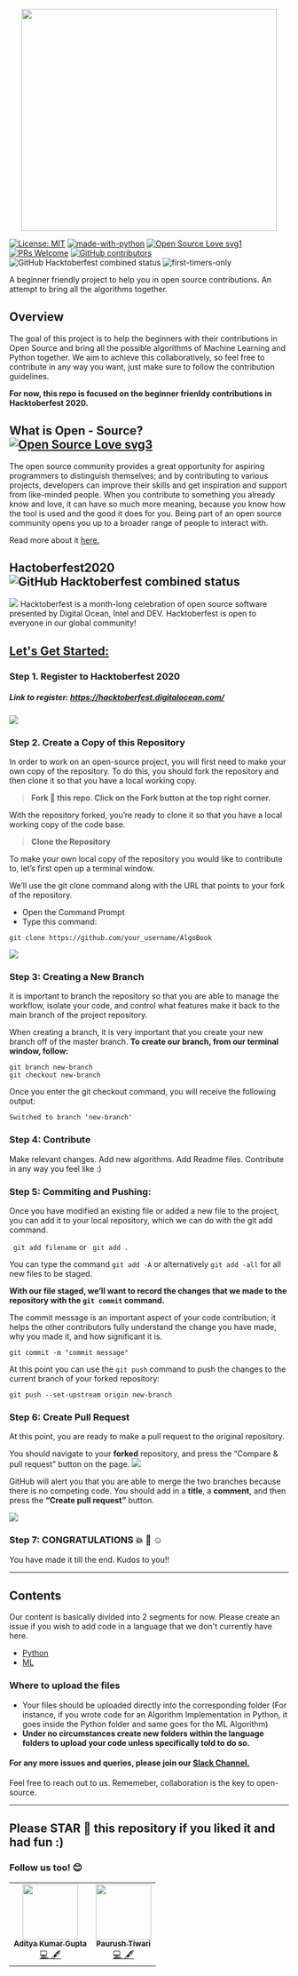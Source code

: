 <p align="center">
  <img width="460" height="400" src="https://github.com/geekquad/AlgoBook/blob/master/project/Readme_Images/icon.png">
  
  [![License: MIT](https://img.shields.io/badge/License-MIT-yellow.svg)](https://opensource.org/licenses/MIT) [![made-with-python](https://img.shields.io/badge/Made%20with-Python-1f425f.svg)](https://www.python.org/) [![Open Source Love svg1](https://badges.frapsoft.com/os/v1/open-source.svg?v=103)](https://github.com/ellerbrock/open-source-badges/) [![PRs Welcome](https://img.shields.io/badge/PRs-welcome-brightgreen.svg?style=flat-square)](http://makeapullrequest.com) [![GitHub contributors](https://img.shields.io/github/contributors/Naereen/StrapDown.js.svg)](https://GitHub.com/Naereen/StrapDown.js/graphs/contributors/) ![GitHub Hacktoberfest combined status](https://img.shields.io/github/hacktoberfest/2020/geekquad/AlgoBook) ![first-timers-only](https://img.shields.io/badge/first--timers--only-friendly-yellow.svg?style=flat)
</p>
A beginner friendly project to help you in open source contributions. An attempt to bring all the algorithms together.

## Overview

The goal of this project is to help the beginners with their contributions in Open Source and bring all the possible algorithms of Machine Learning and Python together. We aim to achieve this collaboratively, so feel free to contribute in any way you want, just make sure to follow the contribution guidelines.

**<p> For now, this repo is focused on the beginner frienldy contributions in Hacktoberfest 2020.</p>**

## What is Open - Source? [![Open Source Love svg3](https://badges.frapsoft.com/os/v3/open-source.svg?v=103)](https://github.com/ellerbrock/open-source-badges/)
The open source community provides a great opportunity for aspiring programmers to distinguish themselves; and by contributing to various projects, developers can improve their skills and get inspiration and support from like-minded people. When you contribute to something you already know and love, it can have so much more meaning, because you know how the tool is used and the good it does for you. Being part of an open source community opens you up to a broader range of people to interact with. 

Read more about it <a href="https://www.digitalocean.com/community/tutorial_series/an-introduction-to-open-source"> here. </a>

## Hactoberfest2020 <img alt="GitHub Hacktoberfest combined status" src="https://img.shields.io/github/hacktoberfest/2020/geekquad/AlgoBook">

<img src="https://github.com/geekquad/AlgoBook/blob/master/project/Readme_Images/header.png">
Hacktoberfest is a month-long celebration of open source software presented by Digital Ocean, Intel and DEV. Hacktoberfest is open to everyone in our global community!

## <u> Let's Get Started: </u>

### Step 1. Register to Hacktoberfest 2020
##### Link to register: https://hacktoberfest.digitalocean.com/

<img src="https://github.com/geekquad/AlgoBook/blob/master/project/Readme_Images/start.JPG">

### Step 2. Create a Copy of this Repository
In order to work on an open-source project, you will first need to make your own copy of the repository. To do this, you should fork the repository and then clone it so that you have a local working copy.

> **Fork :fork_and_knife: this repo. Click on the Fork button at the top right corner.**

With the repository forked, you’re ready to clone it so that you have a local working copy of the code base.

> **Clone the Repository**

To make your own local copy of the repository you would like to contribute to, let’s first open up a terminal window.

We’ll use the git clone command along with the URL that points to your fork of the repository.

* Open the Command Prompt
* Type this command:

```
git clone https://github.com/your_username/AlgoBook
```

<img src="https://github.com/geekquad/AlgoBook/blob/master/project/Readme_Images/clone_cmd.JPG">



### Step 3: Creating a New Branch
it is important to branch the repository so that you are able to manage the workflow, isolate your code, and control what features make it back to the main branch of the project repository.

When creating a branch, it is very important that you create your new branch off of the master branch. 
**To create our branch, from our terminal window, follow:**

```
git branch new-branch
git checkout new-branch
```
Once you enter the git checkout command, you will receive the following output:

```
Switched to branch 'new-branch'
```


### Step 4: Contribute
Make relevant changes. Add new algorithms. Add Readme files. Contribute in any way you feel like :)

### Step 5: Commiting and Pushing:
Once you have modified an existing file or added a new file to the project, you can add it to your local repository, which we can do with the git add command.

``` git add filename``` or ``` git add .``` 

You can type the command ```git add -A``` or alternatively ```git add -all``` for all new files to be staged.


**With our file staged, we’ll want to record the changes that we made to the repository with the ```git commit``` command.**
<p> The commit message is an important aspect of your code contribution; it helps the other contributors fully understand the change you have made, why you made it, and how significant it is.  </p>
 
 ```
 git commit -m "commit message"
 ```
 
 
 At this point you can use the ```git push``` command to push the changes to the current branch of your forked repository:
 ```
 git push --set-upstream origin new-branch
 ```
 
### Step 6: Create Pull Request
At this point, you are ready to make a pull request to the original repository.

You should navigate to your **forked** repository, and press the “Compare & pull request” button on the page. 
<img src="https://github.com/geekquad/AlgoBook/blob/master/project/Readme_Images/pr.JPG">

GitHub will alert you that you are able to merge the two branches because there is no competing code. You should add in a **title**, a **comment**, and then press the **“Create pull request”** button.

<img src="https://github.com/geekquad/AlgoBook/blob/master/project/Readme_Images/create%20pr.JPG">

### Step 7: CONGRATULATIONS :boom: :clap: :relaxed:
You have made it till the end. Kudos to you!!

<hr> </hr>

## Contents

Our content is basically divided into 2 segments for now. Please create an issue if you wish to add code in a language that we don't currently have here. 

* <a href="https://github.com/geekquad/AlgoBook/tree/master/python"> Python</a>
* <a href="https://github.com/geekquad/AlgoBook/tree/master/ml"> ML</a>
 
### Where to upload the files

* Your files should be uploaded directly into the corresponding folder (For instance, if you wrote code for an Algorithm Implementation in Python, it goes inside the Python folder and same goes for the ML Algorithm)
* **Under no circumstances create new folders within the language folders to upload your code unless specifically told to do so.**

#### For any more issues and queries, please join our <a href="https://join.slack.com/t/geekquad/shared_invite/zt-i117xz40-6eN05mvvci4eIdsrU1ehcA"> Slack Channel. </a>
Feel free to reach out to us. Rememeber, collaboration is the key to open-source. 

<hr> </hr>

## Please STAR :star2: this repository if you liked it and had fun :)

### Follow us too! :blush:

<table>
  <tbody><tr>
    <td align="center"><a href="https://github.com/geekquad"><img alt="" src="https://avatars.githubusercontent.com/geekquad" width="100px;"><br><sub><b>Aditya Kumar Gupta</b></sub></a><br><a href="https://github.com/geekquad/AlgoBook/commits?author=geekquad" title="Code">💻 🖋</a></td> </a></td>
    <td align="center"><a href="https://github.com/major-beast"><img alt="" src="https://avatars.githubusercontent.com/major-beast" width="100px;"><br><sub><b>Paurush Tiwari</b></sub></a><br><a href="https://github.com/geekquad/AlgoBook/commits?author=major-beast" title="Code">💻 🖋</a></td></a></td>
  </tr>
</tbody></table>

